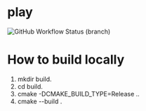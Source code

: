 # play

![GitHub Workflow Status (branch)](https://img.shields.io/github/workflow/status/vladsebesan/play/CMake/main)

# How to build locally

1. mkdir build. 
2. cd build. 
3. cmake -DCMAKE_BUILD_TYPE=Release ..  
4. cmake --build .  
